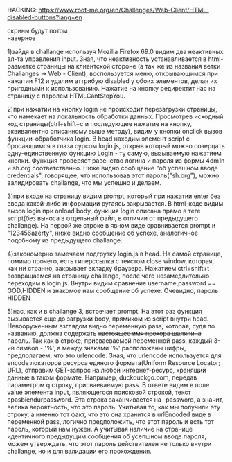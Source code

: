 HACKING:
https://www.root-me.org/en/Challenges/Web-Client/HTML-disabled-buttons?lang=en

скрины будут потом
<br/>
наверное

1)зайдя в challange используя Mozilla Firefox 69.0 видим два неактивных эл-та управления input. Зная, что неактивность устанавливается в html-разметке страницы на клиентской стороне (а так же из названия ветки Challanges -> Web - Client), воспользуется меню, открывающимся при нажатии F12 и удалим аттрибую disabled у обоих элементов, делая их пригодными к использованию. Нажатие на кнопку редиректит нас на страницу с паролем HTMLCantStopYou.

2)при нажатии на кнопку login не происходит перезагрузки страницы, что намекает на локальность обработки данных. Просмотрев исходный код страницы(ctrl+shift+c и последующее нажатие на кнопку, эквивалентно описанному выше методу), видим у кнопки onclick вызов функции-обработчика login. В head находим элемент script с бросающимся в глаза сурсом login.js, открыв который можно созерцать одну-единственную функцию Login - ту самую, вызываемую нажатием кнопки. Функция проверяет равенство логина и пароля из формы 4dm1n и sh.org соответственно. Ниже видно сообщение "об успешном вводе credentials", говорящее, что использовав этот пароль("sh.org"), можно валидировать challange, что мы успешно и делаем.

3)при входе на страницу видим prompt, который при нажатии enter без ввода какой-либо информации ругаясь закрывается. В html-коде видим вызов login при onload body, функция login описана прямо в теге script(без выноса в отдельный файл, в отличии от предыдущего challange). На первой же строке в явном виде сравнивается prompt и "123456azerty", ниже видно сообщение об успехе, аналогичное подобному из предыдущего challange.

4)закономерно замечаем подгрузку login.js в head. На самой странице, помимо прочего, есть гиперссылка с текстом close window, которая, как ни странно, закрывает вкладку браузера. Нажатием ctrl+shift+t возвращаемся на страницу challange, после чего незамедлительно переходим в login.js. Внутри видим сравнение username,password == GOD,HIDDEN и знакомое нам сообщение об успехе. Очевидно, пароль HIDDEN

5)нас, как и в challange 3, встречает prompt. На этот раз функция вызывается еще до загрузки body, прямиком из script внутри head. Невооруженным взглядом видно переменную pass, которая, судя по названию, должна содержать ~~настоящее имя прохора шаляпина~~ пароль. Так как в строке, присваеваемой переменной pass, каждый 3-ий символ - '%', а между знаками '%' расположены цифры, предполагаем, что это urlencode. Зная, что urlencode используется для encode локаторов ресурса единого формата(Uniform Resource Locator; URL), отправим GET-запрос на любой интернет-ресурс, хранящий данные в таком формате. Например, duckduckgo.com, передав параметром q строку, присваеваемую pass. В ответе видим в поле value элемента input, являющегося поисковой строкой, текст cpasbiendurpassword. Эта строка заканчивается на -password, а значит, велика вероятность, что это пароль. Учитывая то, как мы получили эту строку, а именно тот факт, что это она хранится в urlEncoded виде в переменной pass, логично предположить, что этот пароль и есть тот пароль, который нам нужен. А учитывая наличие на странице идентичного предыдущим сообщения об усепшном вводе пароля, можем утверждать, что этот пароль действителен не только внутри challange, но и для валидации его прохождения.
